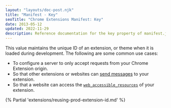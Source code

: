 ```yaml
---
layout: "layouts/doc-post.njk"
title: "Manifest - Key"
seoTitle: "Chrome Extensions Manifest: Key"
date: 2013-05-12
updated: 2022-11-29
description: Reference documentation for the key property of manifest.json.
---
```


This value maintains the unique ID of an extension, or theme when it is loaded
during development. The following are some common use cases:

- To configure a server to only accept requests from your Chrome Extension origin.
- So that other extensions or websites can [send messages][doc-external-msg] to your extension.
- So that a website can access the [`web_accessible_resources`][doc-war] of your extension.

{% Partial 'extensions/reusing-prod-extension-id.md' %}

[doc-external-msg]: /docs/extensions/mv3/messaging/#external-webpage
[doc-war]: /docs/extensions/mv3/manifest/web_accessible_resources/

